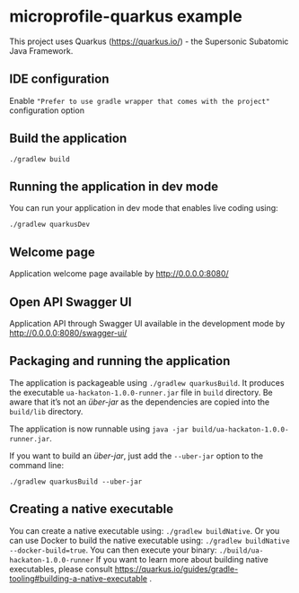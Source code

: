 # microprofile-quarkus example

This project uses Quarkus (https://quarkus.io/) - the Supersonic Subatomic Java Framework.

## IDE configuration 
Enable `"Prefer to use gradle wrapper that comes with the project"` configuration option  

## Build the application
```
./gradlew build
```

## Running the application in dev mode
You can run your application in dev mode that enables live coding using:
```
./gradlew quarkusDev
```

## Welcome page
Application welcome page available by http://0.0.0.0:8080/

## Open API Swagger UI
Application API through Swagger UI available in the development mode by http://0.0.0.0:8080/swagger-ui/


## Packaging and running the application
The application is packageable using `./gradlew quarkusBuild`.
It produces the executable `ua-hackaton-1.0.0-runner.jar` file in `build` directory.
Be aware that it’s not an _über-jar_ as the dependencies are copied into the `build/lib` directory.

The application is now runnable using `java -jar build/ua-hackaton-1.0.0-runner.jar`.

If you want to build an _über-jar_, just add the `--uber-jar` option to the command line:
```
./gradlew quarkusBuild --uber-jar
```

## Creating a native executable
You can create a native executable using: `./gradlew buildNative`.
Or you can use Docker to build the native executable using: `./gradlew buildNative --docker-build=true`.
You can then execute your binary: `./build/ua-hackaton-1.0.0-runner`
If you want to learn more about building native executables, please consult https://quarkus.io/guides/gradle-tooling#building-a-native-executable .
